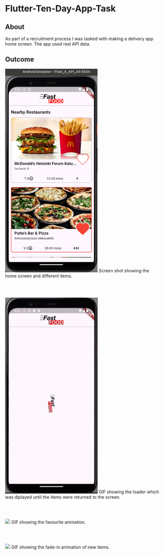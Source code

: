 # Flutter-Ten-Day-App-Task

## About

As part of a recruitment process I was tasked with making a delivery app home screen. The app used real API data.

## Outcome

<img src="Phase4Screenshot.png" width= "300"/>
Screen shot showing the home screen and different items.

<br> <br>

<img src="Phase4Screenshot2.gif" width= "300"/>
GIF showing the loader which was diplayed until the items were returned to the screen.

<br> <br>

<img src="Phase4Screenshot3.gif" width= "300"/>
GIF showing the favourite animation.

<br> <br>

<img src="Phase4Screenshot4.gif" width= "300"/>
GIF showing the fade-in animation of new items.
